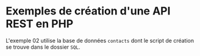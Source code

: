 # Exemples de création d'une API REST en PHP

L'exemple 02 utilise la base de données `contacts` dont le script de création se trouve dans le dossier `SQL`.
